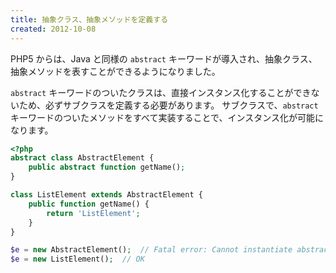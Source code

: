 ```yaml
---
title: 抽象クラス、抽象メソッドを定義する
created: 2012-10-08
---
```


PHP5 からは、Java と同様の `abstract` キーワードが導入され、抽象クラス、抽象メソッドを表すことができるようになりました。

`abstract` キーワードのついたクラスは、直接インスタンス化することができないため、必ずサブクラスを定義する必要があります。
サブクラスで、`abstract` キーワードのついたメソッドをすべて実装することで、インスタンス化が可能になります。

~~~ php
<?php
abstract class AbstractElement {
    public abstract function getName();
}

class ListElement extends AbstractElement {
    public function getName() {
        return 'ListElement';
    }
}

$e = new AbstractElement();  // Fatal error: Cannot instantiate abstract class
$e = new ListElement();  // OK
~~~

